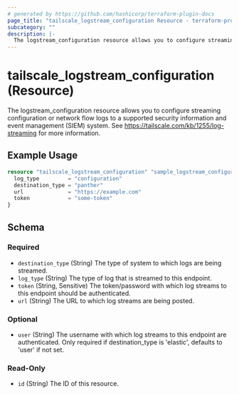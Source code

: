 ```yaml
---
# generated by https://github.com/hashicorp/terraform-plugin-docs
page_title: "tailscale_logstream_configuration Resource - terraform-provider-tailscale"
subcategory: ""
description: |-
  The logstream_configuration resource allows you to configure streaming configuration or network flow logs to a supported security information and event management (SIEM) system. See https://tailscale.com/kb/1255/log-streaming for more information.
---
```


# tailscale_logstream_configuration (Resource)

The logstream_configuration resource allows you to configure streaming configuration or network flow logs to a supported security information and event management (SIEM) system. See https://tailscale.com/kb/1255/log-streaming for more information.

## Example Usage

```terraform
resource "tailscale_logstream_configuration" "sample_logstream_configuration" {
  log_type         = "configuration"
  destination_type = "panther"
  url              = "https://example.com"
  token            = "some-token"
}
```

<!-- schema generated by tfplugindocs -->
## Schema

### Required

- `destination_type` (String) The type of system to which logs are being streamed.
- `log_type` (String) The type of log that is streamed to this endpoint.
- `token` (String, Sensitive) The token/password with which log streams to this endpoint should be authenticated.
- `url` (String) The URL to which log streams are being posted.

### Optional

- `user` (String) The username with which log streams to this endpoint are authenticated. Only required if destination_type is 'elastic', defaults to 'user' if not set.

### Read-Only

- `id` (String) The ID of this resource.
